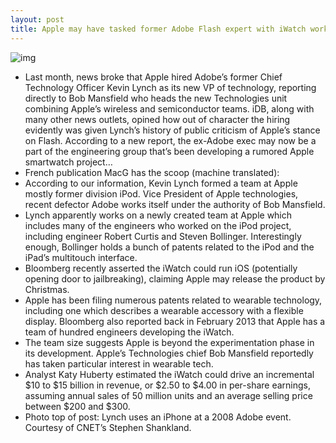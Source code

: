```yaml
---
layout: post
title: Apple may have tasked former Adobe Flash expert with iWatch work
---
```

![img](http://media.idownloadblog.com/wp-content/uploads/2013/04/Kevin-Lynch-iPhone-Stephen-Shankland-CNET.jpg)
* Last month, news broke that Apple hired Adobe’s former Chief Technology Officer Kevin Lynch as its new VP of technology, reporting directly to Bob Mansfield who heads the new Technologies unit combining Apple’s wireless and semiconductor teams. iDB, along with many other news outlets, opined how out of character the hiring evidently was given Lynch’s history of public criticism of Apple’s stance on Flash. According to a new report, the ex-Adobe exec may now be a part of the engineering group that’s been developing a rumored Apple smartwatch project…
* French publication MacG has the scoop (machine translated):
* According to our information, Kevin Lynch formed a team at Apple mostly former division iPod. Vice President of Apple technologies, recent defector Adobe works itself under the authority of Bob Mansfield.
* Lynch apparently works on a newly created team at Apple which includes many of the engineers who worked on the iPod project, including engineer Robert Curtis and Steven Bollinger. Interestingly enough, Bollinger holds a bunch of patents related to the iPod and the iPad’s multitouch interface.
* Bloomberg recently asserted the iWatch could run iOS (potentially opening door to jailbreaking), claiming Apple may release the product by Christmas.
* Apple has been filing numerous patents related to wearable technology, including one which describes a wearable accessory with a flexible display. Bloomberg also reported back in February 2013 that Apple has a team of hundred engineers developing the iWatch.
* The team size suggests Apple is beyond the experimentation phase in its development. Apple’s Technologies chief Bob Mansfield reportedly has taken particular interest in wearable tech.
* Analyst Katy Huberty estimated the iWatch could drive an incremental $10 to $15 billion in revenue, or $2.50 to $4.00 in per-share earnings, assuming annual sales of 50 million units and an average selling price between $200 and $300.
* Photo top of post: Lynch uses an iPhone at a 2008 Adobe event. Courtesy of CNET’s Stephen Shankland.

